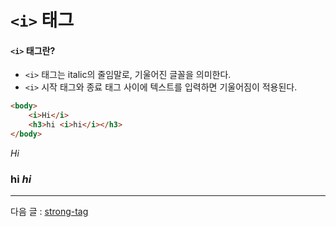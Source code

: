 # `<i>` 태그

#### `<i>` 태그란?
- `<i>` 태그는 italic의 줄임말로, 기울어진 글꼴을 의미한다.
- `<i>` 시작 태그와 종료 태그 사이에 텍스트를 입력하면 기울어짐이 적용된다.

```html
<body>
    <i>Hi</i>
    <h3>hi <i>hi</i></h3>
</body>
```

<i>Hi</i>
<h3>hi <i>hi</i></h3>

<hr>

다음 글 : [strong-tag](https://github.com/zzunipark/TIL/blob/main/HTML/tags/strong-tag.md)